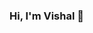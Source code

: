 ### Hi, I'm Vishal :wave:
<!--
### About me...  

- :mailbox: Reach out to me at <br>
[![Twitter Badge](https://img.shields.io/badge/-@iamvishalgaur-1ca0f1?style=flat-square&labelColor=1ca0f1&logo=twitter&logoColor=white&link=https://twitter.com/iamvishalgaur)](https://twitter.com/iamvishalgaur)
[![Linkedin Badge](https://img.shields.io/badge/-i--vishi-blue?style=flat-square&logo=Linkedin&logoColor=white&link=https://www.linkedin.com/in/i-vishi/)](https://www.linkedin.com/in/i-vishi/)
[![GitHub i-vishi](https://img.shields.io/github/followers/i-vishi?label=follow&style=social)](https://github.com/i-vishi)


**i-vishi/i-vishi** is a ✨ _special_ ✨ repository because its `README.md` (this file) appears on your GitHub profile.

Here are some ideas to get you started:

- 🔭 I’m currently working on ...
- 🌱 I’m currently learning ...
- 👯 I’m looking to collaborate on ...
- 🤔 I’m looking for help with ...
- 💬 Ask me about ...
- 📫 How to reach me: ...
- 😄 Pronouns: ...
- ⚡ Fun fact: ...
-->
